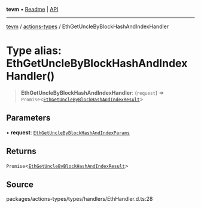 **tevm** • [Readme](../../README.md) \| [API](../../modules.md)

***

[tevm](../../README.md) / [actions-types](../README.md) / EthGetUncleByBlockHashAndIndexHandler

# Type alias: EthGetUncleByBlockHashAndIndexHandler()

> **EthGetUncleByBlockHashAndIndexHandler**: (`request`) => `Promise`\<[`EthGetUncleByBlockHashAndIndexResult`](EthGetUncleByBlockHashAndIndexResult.md)\>

## Parameters

• **request**: [`EthGetUncleByBlockHashAndIndexParams`](EthGetUncleByBlockHashAndIndexParams.md)

## Returns

`Promise`\<[`EthGetUncleByBlockHashAndIndexResult`](EthGetUncleByBlockHashAndIndexResult.md)\>

## Source

packages/actions-types/types/handlers/EthHandler.d.ts:28
